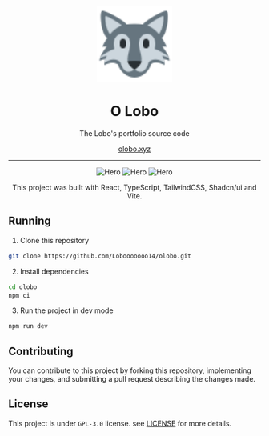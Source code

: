<div align="center">
  <img src=".github/assets/wolf-face.svg" alt="Logo" width="150" />
  <h1>O Lobo</h1>
  <p>The Lobo's portfolio source code</p>
  <a href="https://olobo.xyz/">olobo.xyz</a>
</div>

<hr>

<div align="center">
  <img src=".github/assets/hero.png" alt="Hero" width="300px">
  <img src=".github/assets/triad.png" alt="Hero" width="300px">
  <img src=".github/assets/projects.png" alt="Hero" width="300px">
</div>

<p align="center">This project was built with React, TypeScript, TailwindCSS, Shadcn/ui and Vite.</p>

## Running

1. Clone this repository

```bash
git clone https://github.com/Lobooooooo14/olobo.git
```

2. Install dependencies

```bash
cd olobo
npm ci
```

3. Run the project in dev mode

```bash
npm run dev
```

## Contributing

You can contribute to this project by forking this repository, implementing your changes, and submitting a pull request describing the changes made.

## License

This project is under `GPL-3.0` license. see [LICENSE](./LICENSE) for more details.
